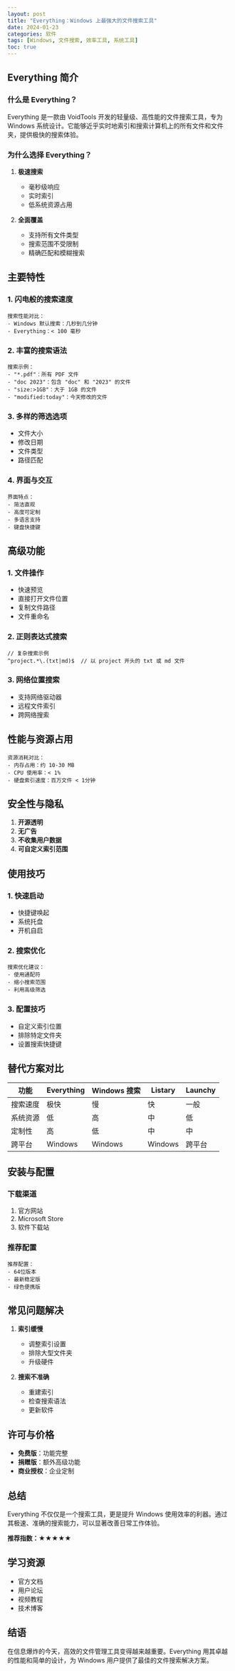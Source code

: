 ```yaml
---
layout: post
title: "Everything：Windows 上最强大的文件搜索工具"
date: 2024-01-23
categories: 软件
tags: [Windows, 文件搜索, 效率工具, 系统工具]
toc: true
---
```


## Everything 简介

### 什么是 Everything？

Everything 是一款由 VoidTools 开发的轻量级、高性能的文件搜索工具，专为 Windows 系统设计。它能够近乎实时地索引和搜索计算机上的所有文件和文件夹，提供极快的搜索体验。

### 为什么选择 Everything？

1. **极速搜索**
   - 毫秒级响应
   - 实时索引
   - 低系统资源占用

2. **全面覆盖**
   - 支持所有文件类型
   - 搜索范围不受限制
   - 精确匹配和模糊搜索

## 主要特性

### 1. 闪电般的搜索速度

```
搜索性能对比：
- Windows 默认搜索：几秒到几分钟
- Everything：< 100 毫秒
```

### 2. 丰富的搜索语法

```
搜索示例：
- "*.pdf"：所有 PDF 文件
- "doc 2023"：包含 "doc" 和 "2023" 的文件
- "size:>1GB"：大于 1GB 的文件
- "modified:today"：今天修改的文件
```

### 3. 多样的筛选选项

- 文件大小
- 修改日期
- 文件类型
- 路径匹配

### 4. 界面与交互

```
界面特点：
- 简洁直观
- 高度可定制
- 多语言支持
- 键盘快捷键
```

## 高级功能

### 1. 文件操作

- 快速预览
- 直接打开文件位置
- 复制文件路径
- 文件重命名

### 2. 正则表达式搜索

```regex
// 复杂搜索示例
^project.*\.(txt|md)$  // 以 project 开头的 txt 或 md 文件
```

### 3. 网络位置搜索

- 支持网络驱动器
- 远程文件索引
- 跨网络搜索

## 性能与资源占用

```
资源消耗对比：
- 内存占用：约 10-30 MB
- CPU 使用率：< 1%
- 硬盘索引速度：百万文件 < 1分钟
```

## 安全性与隐私

1. **开源透明**
2. **无广告**
3. **不收集用户数据**
4. **可自定义索引范围**

## 使用技巧

### 1. 快速启动

- 快捷键唤起
- 系统托盘
- 开机自启

### 2. 搜索优化

```
搜索优化建议：
- 使用通配符
- 缩小搜索范围
- 利用高级筛选
```

### 3. 配置技巧

- 自定义索引位置
- 排除特定文件夹
- 设置搜索快捷键

## 替代方案对比

| 功能 | Everything | Windows 搜索 | Listary | Launchy |
|------|------------|--------------|---------|---------|
| 搜索速度 | 极快 | 慢 | 快 | 一般 |
| 系统资源 | 低 | 高 | 中 | 低 |
| 定制性 | 高 | 低 | 中 | 中 |
| 跨平台 | Windows | Windows | Windows | 跨平台 |

## 安装与配置

### 下载渠道

1. 官方网站
2. Microsoft Store
3. 软件下载站

### 推荐配置

```
推荐配置：
- 64位版本
- 最新稳定版
- 绿色便携版
```

## 常见问题解决

1. **索引缓慢**
   - 调整索引设置
   - 排除大型文件夹
   - 升级硬件

2. **搜索不准确**
   - 重建索引
   - 检查搜索语法
   - 更新软件

## 许可与价格

- **免费版**：功能完整
- **捐赠版**：额外高级功能
- **商业授权**：企业定制

## 总结

Everything 不仅仅是一个搜索工具，更是提升 Windows 使用效率的利器。通过其极速、准确的搜索能力，可以显著改善日常工作体验。

**推荐指数：★★★★★**

## 学习资源

- 官方文档
- 用户论坛
- 视频教程
- 技术博客

## 结语

在信息爆炸的今天，高效的文件管理工具变得越来越重要。Everything 用其卓越的性能和简单的设计，为 Windows 用户提供了最佳的文件搜索解决方案。
